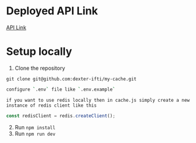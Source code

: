 # Deployed API Link
[API Link](https://my-cache-r4kn.onrender.com)
# Setup locally
1. Clone the repository
```
git clone git@github.com:dexter-ifti/my-cache.git
```
```bash
configure `.env` file like `.env.example`
```
`
if you want to use redis locally then in cache.js simply create a new instance of redis client like this
`
```javascript
const redisClient = redis.createClient();
```
2. Run `npm install`
3. Run `npm run dev`